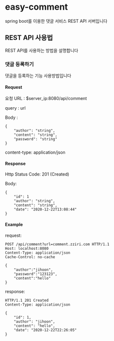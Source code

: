 # easy-comment

spring boot를 이용한 댓글 서비스 REST API 서버입니다

## REST API 사용법

REST API를 사용하는 방법을 설명합니다

### 댓글 등록하기

댓글을 등록하는 기능 사용방법입니다

#### Request

요청 URL : $server_ip:8080/api/comment

query : url

Body : 
```shell
{
	"author": "string",
	"content": "string",
	"password": "string"
}
```

content-type: application/json

#### Response

Http Status Code: 201 (Created)

Body:
```shell
{
	"id": 1
	"author": "string",
	"content": "string",
	"date": "2020-12-22T13:08:44"
}
```

#### Example

request:
```shell
POST /api/comment?url=comment.zziri.com HTTP/1.1
Host: localhost:8080
Content-Type: application/json
Cache-Control: no-cache

{
	"author":"jihoon",
	"password":"123123",
	"content":"hello"
}
```

response:
```
HTTP/1.1 201 Created
Content-Type: application/json

{
	"id": 1,
	"author": "jihoon",
	"content": "hello",
	"date": "2020-12-22T22:26:05"
}
```